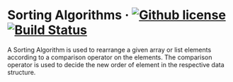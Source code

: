 # Sorting Algorithms &middot; [![Github license](https://img.shields.io/badge/license-GPLv3-blue.svg)](https://www.gnu.org/licenses/gpl-3.0) [![Build Status](https://travis-ci.org/Blahodatny/Sorting_Algorithms.svg?branch=master)](https://travis-ci.org/Blahodatny/Sorting_Algorithms)

A Sorting Algorithm is used to rearrange a given array or list elements according to a comparison operator on the elements. The comparison operator is used to decide the new order of element in the respective data structure. 